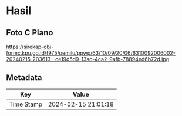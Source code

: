 # Hasil

## Foto C Plano

https://sirekap-obj-formc.kpu.go.id/f975/pemilu/ppwp/63/10/09/20/06/6310092006002-20240215-203613--ce19d5d9-13ac-4ca2-9afb-78894ed6b72d.jpg


## Metadata

| Key        | Value               |
| ---------- | ------------------- |
| Time Stamp | 2024-02-15 21:01:18 |



